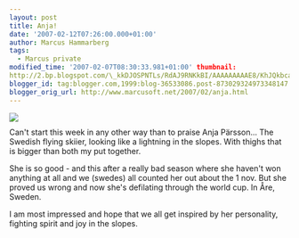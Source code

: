 ```yaml
---
layout: post
title: Anja!
date: '2007-02-12T07:26:00.000+01:00'
author: Marcus Hammarberg
tags:
  - Marcus private
modified_time: '2007-02-07T08:30:33.981+01:00' thumbnail:
http://2.bp.blogspot.com/\_kkDJOSPNTLs/RdAJ9RNKkBI/AAAAAAAAAE8/KhJQkbcaz4U/s72-c/anja.jpg
blogger_id: tag:blogger.com,1999:blog-36533086.post-873029324973348147
blogger_orig_url: http://www.marcusoft.net/2007/02/anja.html
---
```


[<img
src="http://2.bp.blogspot.com/_kkDJOSPNTLs/RdAJ9RNKkBI/AAAAAAAAAE8/KhJQkbcaz4U/s400/anja.jpg"
id="BLOGGER_PHOTO_ID_5030531731968135186"
style="DISPLAY: block; MARGIN: 0px auto 10px; CURSOR: hand; TEXT-ALIGN: center"
data-border="0" />](http://2.bp.blogspot.com/_kkDJOSPNTLs/RdAJ9RNKkBI/AAAAAAAAAE8/KhJQkbcaz4U/s1600-h/anja.jpg)
Can't start this week in any other way than to praise Anja Pärsson...
The Swedish flying skiier, looking like a lightning in the slopes. With
thighs that is bigger than both my put together.


<div>

<div>

She is so good - and this after a really bad season where she haven't
won anything at all and we (swedes) all counted her out about the 1 nov.
But she proved us wrong and now she's defilating through the world cup.
In Åre, Sweden.

</div>



<div>

</div>

<div>

I am most impressed and hope that we all get inspired by her
personality, fighting spirit and joy in the slopes.

</div>

</div>
